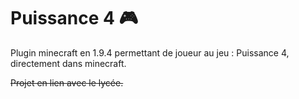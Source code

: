 # Puissance 4 :video_game:
Plugin minecraft en 1.9.4 permettant de joueur au jeu : Puissance 4, directement dans minecraft.

~~Projet en lien avec le lycée.~~
